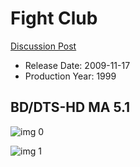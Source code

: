 # Fight Club

[Discussion Post](https://www.avsforum.com/threads/bass-eq-for-filtered-movies.2995212/post-56872072)

* Release Date: 2009-11-17
* Production Year: 1999

## BD/DTS-HD MA 5.1

![img 0](https://i.imgur.com/Wb0Be12.jpg)

![img 1](https://i.imgur.com/Nk9WLXw.png)

